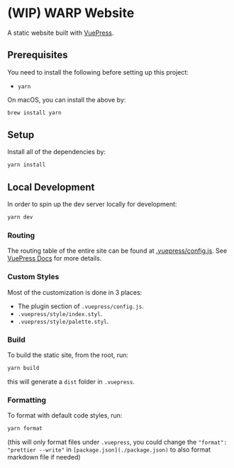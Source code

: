 # (WIP) WARP Website

A static website built with [VuePress](https://vuepress.vuejs.org/).

## Prerequisites

You need to install the following before setting up this project:

- `yarn`

On macOS, you can install the above by:

```bash
brew install yarn
```

## Setup

Install all of the dependencies by:

```bash
yarn install
```

## Local Development

In order to spin up the dev server locally for development:

```bash
yarn dev
```

### Routing

The routing table of the entire site can be found at [.vuepress/config.js](./.vuepress/config.js). See [VuePress Docs](https://vuepress.vuejs.org/guide/directory-structure.html#directory-structure) for more details.

### Custom Styles

Most of the customization is done in 3 places:

- The plugin section of `.vuepress/config.js`.
- `.vuepress/style/index.styl`.
- `.vuepress/style/palette.styl`.

### Build

To build the static site, from the root, run:

```bash
yarn build
```

this will generate a `dist` folder in `.vuepress`.

### Formatting

To format with default code styles, run:

```bash
yarn format
```
(this will only format files under `.vuepress`, you could change the `"format": "prettier --write"` in `[package.json](./package.json)` to also format markdown file if needed)

